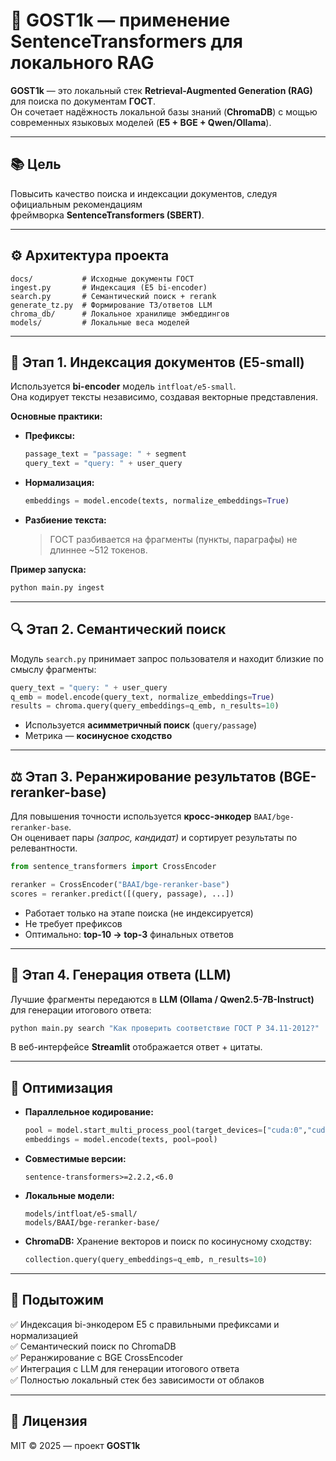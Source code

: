 # 🧠 GOST1k — применение SentenceTransformers для локального RAG

**GOST1k** — это локальный стек **Retrieval-Augmented Generation (RAG)** для поиска по документам **ГОСТ**.  
Он сочетает надёжность локальной базы знаний (**ChromaDB**) с мощью современных языковых моделей (**E5 + BGE + Qwen/Ollama**).

---

## 📚 Цель

Повысить качество поиска и индексации документов, следуя официальным рекомендациям  
фреймворка **SentenceTransformers (SBERT)**.

---

## ⚙️ Архитектура проекта

```
docs/           # Исходные документы ГОСТ
ingest.py       # Индексация (E5 bi-encoder)
search.py       # Семантический поиск + rerank
generate_tz.py  # Формирование ТЗ/ответов LLM
chroma_db/      # Локальное хранилище эмбеддингов
models/         # Локальные веса моделей
```

---

## 🧩 Этап 1. Индексация документов (E5-small)

Используется **bi-encoder** модель `intfloat/e5-small`.  
Она кодирует тексты независимо, создавая векторные представления.

**Основные практики:**

- **Префиксы:**
  ```python
  passage_text = "passage: " + segment
  query_text = "query: " + user_query
  ```

- **Нормализация:**
  ```python
  embeddings = model.encode(texts, normalize_embeddings=True)
  ```

- **Разбиение текста:**
  > ГОСТ разбивается на фрагменты (пункты, параграфы) не длиннее ~512 токенов.

**Пример запуска:**
```bash
python main.py ingest
```

---

## 🔍 Этап 2. Семантический поиск

Модуль `search.py` принимает запрос пользователя и находит близкие по смыслу фрагменты:

```python
query_text = "query: " + user_query
q_emb = model.encode(query_text, normalize_embeddings=True)
results = chroma.query(query_embeddings=q_emb, n_results=10)
```

- Используется **асимметричный поиск** (`query/passage`)
- Метрика — **косинусное сходство**

---

## ⚖️ Этап 3. Реранжирование результатов (BGE-reranker-base)

Для повышения точности используется **кросс-энкодер** `BAAI/bge-reranker-base`.  
Он оценивает пары *(запрос, кандидат)* и сортирует результаты по релевантности.

```python
from sentence_transformers import CrossEncoder

reranker = CrossEncoder("BAAI/bge-reranker-base")
scores = reranker.predict([(query, passage), ...])
```

- Работает только на этапе поиска (не индексируется)
- Не требует префиксов
- Оптимально: **top-10 → top-3** финальных ответов

---

## 🚀 Этап 4. Генерация ответа (LLM)

Лучшие фрагменты передаются в **LLM (Ollama / Qwen2.5-7B-Instruct)** для генерации итогового ответа:

```bash
python main.py search "Как проверить соответствие ГОСТ Р 34.11-2012?"
```

В веб-интерфейсе **Streamlit** отображается ответ + цитаты.

---

## 🧮 Оптимизация

- **Параллельное кодирование:**
  ```python
  pool = model.start_multi_process_pool(target_devices=["cuda:0","cuda:1"])
  embeddings = model.encode(texts, pool=pool)
  ```

- **Совместимые версии:**
  ```text
  sentence-transformers>=2.2.2,<6.0
  ```

- **Локальные модели:**
  ```
  models/intfloat/e5-small/
  models/BAAI/bge-reranker-base/
  ```

- **ChromaDB:**
  Хранение векторов и поиск по косинусному сходству:
  ```python
  collection.query(query_embeddings=q_emb, n_results=10)
  ```

---

## 🧠 Подытожим

✅ Индексация bi-энкодером E5 с правильными префиксами и нормализацией  
✅ Семантический поиск по ChromaDB  
✅ Реранжирование с BGE CrossEncoder  
✅ Интеграция с LLM для генерации итогового ответа  
✅ Полностью локальный стек без зависимости от облаков  

---

## 📄 Лицензия

MIT © 2025 — проект **GOST1k**
